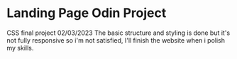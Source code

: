 # Landing Page Odin Project
CSS final project
02/03/2023
The basic structure and styling is done but it's not fully responsive so i'm not satisfied, I'll finish the website when i polish my skills.
